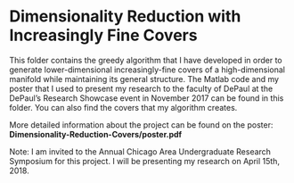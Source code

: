 # Dimensionality Reduction with Increasingly Fine Covers

This folder contains the greedy algorithm that I have developed in order to generate lower-dimensional increasingly-fine
covers of a high-dimensional manifold while maintaining its general structure. The Matlab code and my poster that I used to present my research to the faculty of DePaul at the DePaul’s Research Showcase event in November 2017 can be found in this folder. You can also find the covers that my algorithm creates.

More detailed information about the project can be found on the poster: 
**Dimensionality-Reduction-Covers/poster.pdf**

Note: I am invited to the Annual Chicago Area Undergraduate Research Symposium for this project. I will be presenting my research on April 15th, 2018.
